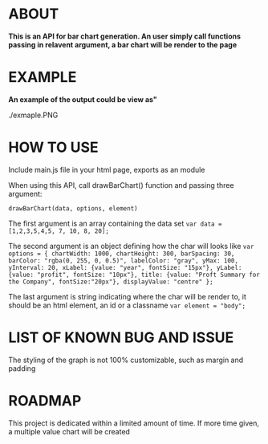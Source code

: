 # ABOUT
**This is an API for bar chart generation. An user simply call functions passing in relavent argument, a bar chart will be render to the page**

# EXAMPLE
**An example of the output could be view as"**

./exmaple.PNG

# HOW TO USE
Include main.js file in your html page, exports as an module

When using this API, call drawBarChart() function and passing three argument:

``
drawBarChart(data, options, element)
``

The first argument is an array containing the data set
``
var data = [1,2,3,5,4,5, 7, 10, 8, 20];
``

The second argument is an object defining how the char will looks like
``
var options = {
  chartWidth: 1000,
  chartHeight: 300,
  barSpacing: 30,
  barColor: "rgba(0, 255, 0, 0.5)",
  labelColor: "gray",
  yMax: 100,
  yInterval: 20,
  xLabel: {value: "year", fontSize: "15px"},
  yLabel: {value: "profit", fontSize: "10px"},
  title: {value: "Proft Summary for the Company", fontSize:"20px"},
  displayValue: "centre"
};
``

The last argument is string indicating where the char will be render to, it should be an html element, an id or a classname
``
var element = "body";
``

# LIST OF KNOWN BUG AND ISSUE
The styling of the graph is not 100% customizable, such as margin and padding

# ROADMAP
This project is dedicated within a limited amount of time. If more time given, a multiple value chart will be created
